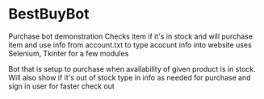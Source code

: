# BestBuyBot
Purchase bot demonstration 
Checks item if it's in stock and will purchase item and use info from account.txt to type acocunt info into website
uses Selenium, Tkinter for a few modules


Bot that is setup to purchase when availability of given product is in stock. Will also show if it's out of stock
type in info as needed for purchase and sign in user for faster check out
